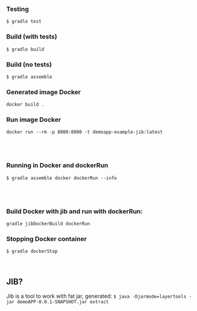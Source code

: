 ### Testing
```
$ gradle test
```
### Build (with tests)
```
$ gradle build
```
### Build (no tests)
```
$ gradle assemble
```
### Generated image Docker
```
docker build .
```
### Run image Docker
```
docker run --rm -p 8080:8080 -t demoapp-example-jib:latest
```
<br><br>



### Running in Docker and dockerRun
```
$ gradle assemble docker dockerRun --info
```
<br><br>


### Build Docker with jib and run with dockerRun:
```
gradle jibDockerBuild dockerRun
```
### Stopping Docker container
```
$ gradle dockerStop
```
<br>

## JIB?
Jib is a tool to work with fat jar, generated:
``` $ java -Djarmode=layertools -jar demoAPP-0.0.1-SNAPSHOT.jar extract ```
